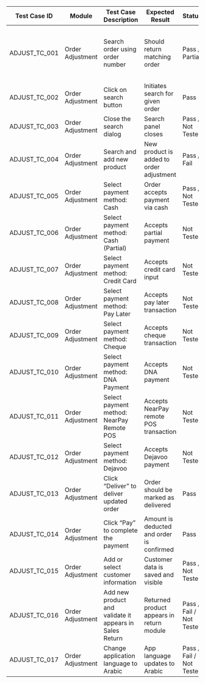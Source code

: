 | Test Case ID     | Module           | Test Case Description                                                           | Expected Result                                                             | Status                         | Priority | Notes                                                                                          |
|------------------|------------------|----------------------------------------------------------------------------------|-----------------------------------------------------------------------------|-------------------------------|----------|------------------------------------------------------------------------------------------------|
| ADJUST_TC_001     | Order Adjustment | Search order using order number                                                 | Should return matching order                                               | Pass / Partial                | High     | Fails for orders placed via Sales, but works for Online orders                                  |
| ADJUST_TC_002     | Order Adjustment | Click on search button                                                          | Initiates search for given order                                           | Pass                           | High     |                                                                                                |
| ADJUST_TC_003     | Order Adjustment | Close the search dialog                                                         | Search panel closes                                                        | Pass / Not Tested              | Low      |                                                                                                |
| ADJUST_TC_004     | Order Adjustment | Search and add new product                                                      | New product is added to order adjustment                                   | Pass / Fail                    | High     | Some builds failed during adding products                                                      |
| ADJUST_TC_005     | Order Adjustment | Select payment method: Cash                                                     | Order accepts payment via cash                                             | Pass / Not Tested              | High     | Only cash payment is currently implemented                                                     |
| ADJUST_TC_006     | Order Adjustment | Select payment method: Cash (Partial)                                           | Accepts partial payment                                                    | Not Tested                     | Medium   | Not implemented yet                                                                            |
| ADJUST_TC_007     | Order Adjustment | Select payment method: Credit Card                                              | Accepts credit card input                                                  | Not Tested                     | Medium   | Not implemented yet                                                                            |
| ADJUST_TC_008     | Order Adjustment | Select payment method: Pay Later                                                | Accepts pay later transaction                                              | Not Tested                     | Medium   | Not implemented yet                                                                            |
| ADJUST_TC_009     | Order Adjustment | Select payment method: Cheque                                                   | Accepts cheque transaction                                                 | Not Tested                     | Medium   | Not implemented yet                                                                            |
| ADJUST_TC_010     | Order Adjustment | Select payment method: DNA Payment                                              | Accepts DNA payment                                                        | Not Tested                     | Low      | Not implemented yet                                                                            |
| ADJUST_TC_011     | Order Adjustment | Select payment method: NearPay Remote POS                                       | Accepts NearPay remote POS transaction                                     | Not Tested                     | Low      | Not implemented yet                                                                            |
| ADJUST_TC_012     | Order Adjustment | Select payment method: Dejavoo                                                  | Accepts Dejavoo payment                                                    | Not Tested                     | Low      | Not implemented yet                                                                            |
| ADJUST_TC_013     | Order Adjustment | Click “Deliver” to deliver updated order                                        | Order should be marked as delivered                                        | Pass                           | High     |                                                                                                |
| ADJUST_TC_014     | Order Adjustment | Click “Pay” to complete the payment                                             | Amount is deducted and order is confirmed                                  | Pass                           | High     |                                                                                                |
| ADJUST_TC_015     | Order Adjustment | Add or select customer information                                              | Customer data is saved and visible                                         | Pass / Not Tested              | Medium   |                                                                                                |
| ADJUST_TC_016     | Order Adjustment | Add new product and validate it appears in Sales Return                         | Returned product appears in return module                                  | Pass / Fail / Not Tested       | High     | Some builds failed due to sync issues                                                          |
| ADJUST_TC_017     | Order Adjustment | Change application language to Arabic                                           | App language updates to Arabic                                             | Pass / Fail / Not Tested       | Medium   | Fails in few builds or not tested                                                              |
